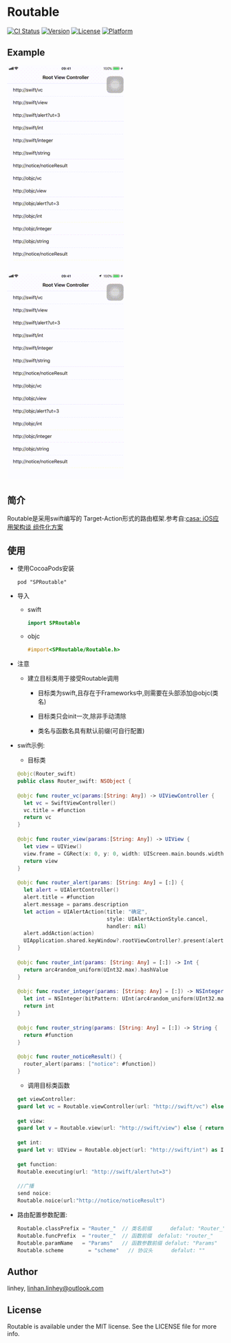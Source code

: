 # Routable

[![CI Status](http://img.shields.io/travis/bigL055/Routable.svg?style=flat)](https://travis-ci.org/bigL055/Routable)
[![Version](https://img.shields.io/cocoapods/v/Routable.svg?style=flat)](http://cocoapods.org/pods/Routable)
[![License](https://img.shields.io/cocoapods/l/Routable.svg?style=flat)](http://cocoapods.org/pods/Routable)
[![Platform](https://img.shields.io/cocoapods/p/Routable.svg?style=flat)](http://cocoapods.org/pods/Routable)

## Example

![routable_swift](./ReadmeData/routable_swift.gif)
![routable_swift](./ReadmeData/routable_objc.gif)

## 简介

Routable是采用swift编写的 Target-Action形式的路由框架.参考自:[casa: iOS应用架构谈 组件化方案](https://casatwy.com/iOS-Modulization.html)

## 使用

- 使用CocoaPods安装

  ```
  pod "SPRoutable"
  ```

- 导入

  - swift

    ```swift
    import SPRoutable
    ```

  - objc

    ```objective-c
    #import<SPRoutable/Routable.h>
    ```

- 注意
  -  建立目标类用于接受Routable调用

     - 目标类为swift,且存在于Frameworks中,则需要在头部添加@objc(类名)

     - 目标类只会init一次,除非手动清除

     - 类名与函数名具有默认前缀(可自行配置)


 - swift示例:

      - 目标类

      ```swift
      @objc(Router_swift)
      public class Router_swift: NSObject {

      @objc func router_vc(params:[String: Any]) -> UIViewController {
        let vc = SwiftViewController()
        vc.title = #function
        return vc
      }

      @objc func router_view(params:[String: Any]) -> UIView {
        let view = UIView()
        view.frame = CGRect(x: 0, y: 0, width: UIScreen.main.bounds.width, height: 20)
        return view
      }

      @objc func router_alert(params: [String: Any] = [:]) {
        let alert = UIAlertController()
        alert.title = #function
        alert.message = params.description
        let action = UIAlertAction(title: "确定",
                                   style: UIAlertActionStyle.cancel,
                                   handler: nil)
        alert.addAction(action)
        UIApplication.shared.keyWindow?.rootViewController?.present(alert, animated: true, completion: nil)
      }

      @objc func router_int(params: [String: Any] = [:]) -> Int {
        return arc4random_uniform(UInt32.max).hashValue
      }

      @objc func router_integer(params: [String: Any] = [:]) -> NSInteger {
        let int = NSInteger(bitPattern: UInt(arc4random_uniform(UInt32.max)))
        return int
      }

      @objc func router_string(params: [String: Any] = [:]) -> String {
        return #function
      }

      @objc func router_noticeResult() {
        router_alert(params: ["notice": #function])
      }
      ```
      - 调用目标类函数

      ```swift
      get viewController:
      guard let vc = Routable.viewController(url: "http://swift/vc") else { return }
        	
      get view:
      guard let v = Routable.view(url: "http://swift/view") else { return }

      get int:
      guard let v: UIView = Routable.object(url: "http://swift/int") as Int? else { return }

      get function:
      Routable.executing(url: "http://swift/alert?ut=3")

      //广播
      send noice:
      Routable.noice(url:"http://notice/noticeResult")
      ```



- 路由配置参数配置:

  ```swift
  Routable.classPrefix = "Router_"  // 类名前缀 	 defalut: "Router_"
  Routable.funcPrefix  = "router_"  // 函数前缀	 defalut: "router_"
  Routable.paramName   = "Params"   // 函数参数前缀 defalut: "Params"
  Routable.scheme	     = "scheme"   // 协议头	  defalut: ""
  ```

## Author

linhey, linhan.linhey@outlook.com

## License

Routable is available under the MIT license. See the LICENSE file for more info.
